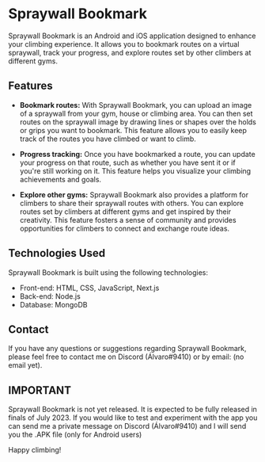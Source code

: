 <h1 style="font-weight: bold" >Spraywall Bookmark</h1>

<p>Spraywall Bookmark is an Android and iOS application designed to enhance your climbing experience. It allows you to bookmark routes on a virtual spraywall, track your progress, and explore routes set by other climbers at different gyms.</p>

## Features
- **Bookmark routes:** With Spraywall Bookmark, you can upload an image of a spraywall from your gym, house or climbing area. You can then set routes on the spraywall image by drawing lines or shapes over the holds or grips you want to bookmark. This feature allows you to easily keep track of the routes you have climbed or want to climb.

- **Progress tracking:** Once you have bookmarked a route, you can update your progress on that route, such as whether you have sent it or if you're still working on it. This feature helps you visualize your climbing achievements and goals.

- **Explore other gyms:** Spraywall Bookmark also provides a platform for climbers to share their spraywall routes with others. You can explore routes set by climbers at different gyms and get inspired by their creativity. This feature fosters a sense of community and provides opportunities for climbers to connect and exchange route ideas.

## Technologies Used
Spraywall Bookmark is built using the following technologies:

- Front-end: HTML, CSS, JavaScript, Next.js
- Back-end: Node.js
- Database: MongoDB

## Contact
If you have any questions or suggestions regarding Spraywall Bookmark, please feel free to contact me on Discord (Álvaro#9410) or by email: (no email yet).

## IMPORTANT
Spraywall Bookmark is not yet released. It is expected to be fully released in finals of July 2023.
If you would like to test and experiment with the app you can send me a private message on Discord (Álvaro#9410) and I will send you the .APK file (only for Android users)

Happy climbing!
